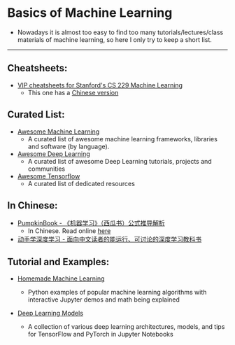 # Basics of Machine Learning

* Nowadays it is almost too easy to find too many tutorials/lectures/class materials of machine learning, so here I only try to keep a short list.

-----

## Cheatsheets:

- [VIP cheatsheets for Stanford's CS 229 Machine Learning](https://github.com/afshinea/stanford-cs-229-machine-learning)
	* This one has a [Chinese version](https://github.com/afshinea/stanford-cs-229-machine-learning/tree/master/zh)

## Curated List:

- [Awesome Machine Learning](https://github.com/josephmisiti/awesome-machine-learning)
	* A curated list of awesome machine learning frameworks, libraries and software (by language).
- [Awesome Deep Learning](https://github.com/ChristosChristofidis/awesome-deep-learning)
	* A curated list of awesome Deep Learning tutorials, projects and communities
- [Awesome Tensorflow](https://github.com/jtoy/awesome-tensorflow)
	* A curated list of dedicated resources

## In Chinese:

- [PumpkinBook - 《机器学习》（西瓜书）公式推导解析](https://github.com/datawhalechina/pumpkin-book)
	* In Chinese. Read online [here](https://datawhalechina.github.io/pumpkin-book/)
- [动手学深度学习 - 面向中文读者的能运行、可讨论的深度学习教科书](https://zh.d2l.ai/index.html)

## Tutorial and Examples:

- [Homemade Machine Learning](https://github.com/trekhleb/homemade-machine-learning)
	* Python examples of popular machine learning algorithms with interactive Jupyter demos and math being explained

- [Deep Learning Models](https://github.com/rasbt/deeplearning-models)
	* A collection of various deep learning architectures, models, and tips for TensorFlow and PyTorch in Jupyter Notebooks

